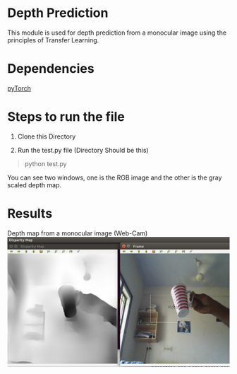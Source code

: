 # Depth Prediction
This module is used for depth prediction from a monocular image using the principles of Transfer Learning.

# Dependencies
[pyTorch](https://pytorch.org/)

# Steps to run the file 
1) Clone this Directory

2) Run the test.py file (Directory Should be this)
  > python test.py
  
You can see two windows, one is the RGB image and the other is the gray scaled depth map.

# Results 
Depth map from a monocular image (Web-Cam)  
![Depth](examples/exp1.png "depthmap")
